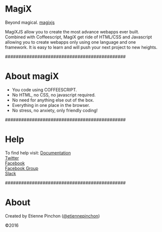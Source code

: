 # MagiX
Beyond magical. 
[magixjs](https://magixjs.com)

MagiXJS allow you to create the most advance webapps ever built.
Combined with Coffeescript, MagiX get ride of HTML/CSS and Javascript allowing you to create webapps only using one language and one framework. It is easy to learn and will push your next project to new heights.

#############################################
# About magiX

* You code using COFFEESCRIPT.
* No HTML, no CSS, no javascript required.
* No need for anything else out of the box.
* Everything in one place in the browser.
* No stress, no anxiety, only friendly coding!

#############################################
# Help

To find help visit:
[Documentation](https://magixjs.com/learn)  
[Twitter](https://twitter.com/magixjs)  
[Facebook](https://www.facebook.com/magixjs/)  
[Facebook Group](https://www.facebook.com/groups/magixjs/)  
[Slack](https://magixjs.slack.com)  

#############################################
# About
Created by Etienne Pinchon ([@etiennepinchon](https://twitter.com/etiennepinchon))

©2016